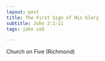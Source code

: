 ```yaml
---
layout: post
title: The First Sign of His Glory
subtitle: John 2:1-11
tags: john co5

---
```

Church on Five (Richmond)
